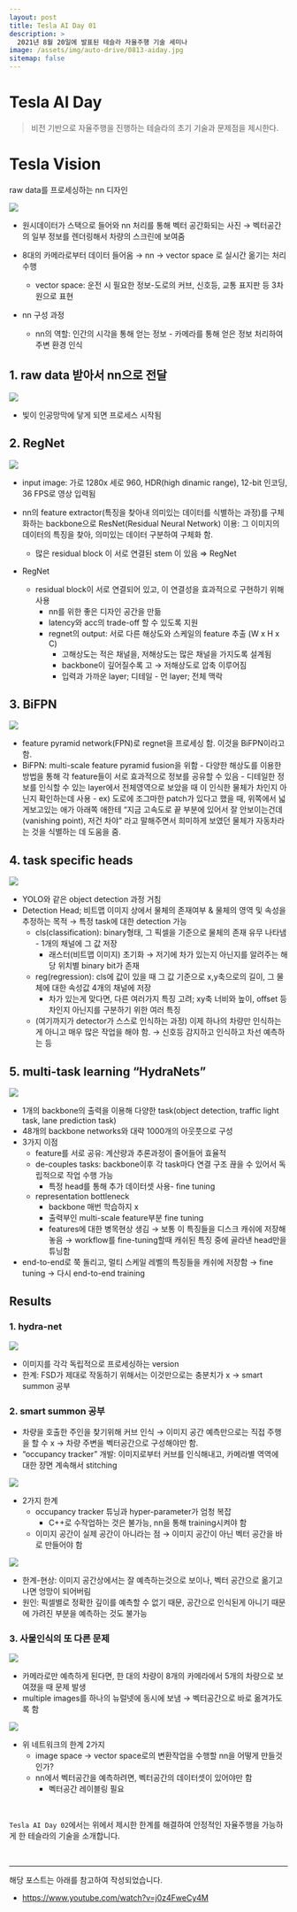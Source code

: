 ```yaml
---
layout: post
title: Tesla AI Day 01
description: >
  2021년 8월 20일에 발표된 테슬라 자율주행 기술 세미나
image: /assets/img/auto-drive/0813-aiday.jpg
sitemap: false
---
```


# Tesla AI Day

> 비전 기반으로 자율주행을 진행하는 테슬라의 초기 기술과 문제점을 제시한다.


# Tesla Vision
raw data를 프로세싱하는 nn 디자인

<img src='/assets/img/auto-drive/0813-bigpicture.png'>

- 원시데이터가 스택으로 들어와 nn 처리를 통해 벡터 공간화되는 사진 → 벡터공간의 일부 정보를 렌더링해서 차량의 스크린에 보여줌
- 8대의 카메라로부터 데이터 들어옴 → nn → vector space 로 실시간 옮기는 처리 수행
	- vector space: 운전 시 필요한 정보-도로의 커브, 신호등, 교통 표지판 등 3차원으로 표현

- nn 구성 과정
	- nn의 역할: 인간의 시각을 통해 얻는 정보 -  카메라를 통해 얻은 정보 처리하여 주변 환경 인식

## 1. raw data 받아서 nn으로 전달

<img src='/assets/img/auto-drive/0813-rawdata.png'>

- 빛이 인공망막에 닿게 되면 프로세스 시작됨


## 2. RegNet

<img src='/assets/img/auto-drive/0813-regnet.png'>

- input image: 가로 1280x 세로 960, HDR(high dinamic range), 12-bit 인코딩, 36 FPS로 영상 입력됨
- nn의 feature extractor(특징을 찾아내 의미있는 데이터를 식별하는 과정)를 구체화하는 backbone으로 ResNet(Residual Neural Network) 이용: 그 이미지의 데이터의 특징을 찾아, 의미있는 데이터 구분하여 구체화 함.
	- 많은 residual block 이 서로 연결된 stem 이 있음 ⇒ RegNet

- RegNet
  - residual block이 서로 연결되어 있고, 이 연결성을 효과적으로 구현하기 위해 사용
	- nn를 위한 좋은 디자인 공간을 만듦
	- latency와 acc의 trade-off 할 수 있도록 지원
	- regnet의 output: 서로 다른 해상도와 스케일의 feature 추출 (W x H x C)
		- 고해상도는 적은 채널을, 저해상도는 많은 채널을 가지도록 설계됨
		- backbone이 깊어질수록 고 → 저해상도로 압축 이루어짐
		- 입력과 가까운 layer; 디테일 - 먼 layer; 전체 맥락




## 3. BiFPN

<img src='/assets/img/auto-drive/0813-bifpn.png'>

- feature pyramid network(FPN)로 regnet을 프로세싱 함. 이것을 BiFPN이라고 함.
- BiFPN: multi-scale feature pyramid fusion을 위함 - 다양한 해상도를 이용한 방법을 통해 각 feature들이 서로 효과적으로 정보를 공유할 수 있음
		- 디테일한 정보를 인식할 수 있는 layer에서 전체영역으로 보았을 때 이 인식한 물체가 차인지 아닌지 확인하는데 사용
		- ex) 도로에 조그마한 patch가 있다고 했을 때, 위쪽에서 넓게보고있는 애가 아래쪽 애한테 “지금 고속도로 끝 부분에 있어서 잘 안보이는건데(vanishing point), 저건 차야” 라고 말해주면서 희미하게 보였던 물체가 자동차라는 것을 식별하는 데 도움을 줌.





## 4. task specific heads

<img src='/assets/img/auto-drive/0813-heads.png'>

- YOLO와 같은 object detection 과정 거침
- Detection Head; 비트맵 이미지 상에서 물체의 존재여부 & 물체의 영역 및 속성을 추정하는 목적 → 특정 task에 대한 detection 가능
	- cls(classification): binary형태, 그 픽셀을 기준으로 물체의 존재 유무 나타냄 - 1개의 채널에 그 값 저장
		- 래스터(비트맵 이미지) 초기화 → 저기에 차가 있는지 아닌지를 알려주는 해당 위치별 binary bit가 존재
	- reg(regression): cls에 값이 있을 때 그 값 기준으로 x,y축으로의 길이, 그 물체에 대한 속성값 4개의 채널에 저장
		- 차가 있는게 맞다면, 다른 여러가지 특징 고려; xy축 너비와 높이, offset 등 차인지 아닌지를 구분하기 위한 여러 특징
	- (여기까지가 detector가 스스로 인식하는 과정) 이제 하나의 차량만 인식하는 게 아니고 매우 많은 작업을 해야 함. → 신호등 감지하고 인식하고 차선 예측하는 등


## 5. multi-task learning “HydraNets”

<img src='/assets/img/auto-drive/0813-hydranets.png'>

- 1개의 backbone의 출력을 이용해 다양한 task(object detection, traffic light task, lane prediction task)
- 48개의 backbone networks와 대략 1000개의 아웃풋으로 구성
- 3가지 이점
	- feature를 서로 공유: 계산량과 추론과정이 줄어들어 효율적
	- de-couples tasks: backbone이후 각 task마다 연결 구조 끊을 수 있어서 독립적으로 작업 수행 가능
		- 특정 head를 통해 추가 데이터셋 사용- fine tuning
	- representation bottleneck
		- backbone 매번 학습하지 x
		- 출력부인 multi-scale feature부분 fine tuning
		- features에 대한 병목현상 생김 → 보통 이 특징들을 디스크 캐쉬에 저장해놓음 → workflow를 fine-tuning할때 캐쉬된 특징 중에 골라낸 head만을 튜닝함
- end-to-end로 쭉 돌리고, 멀티 스케일 레벨의 특징들을 캐쉬에 저장함 → fine tuning → 다시 end-to-end training


## Results

### 1. hydra-net

<img src='/assets/img/auto-drive/0813-results_hydranet.png'>

- 이미지를 각각 독립적으로 프로세싱하는 version
- 한계: FSD가 제대로 작동하기 위해서는 이것만으로는 충분치가 x → smart summon 공부


### 2. smart summon 공부

- 차량을 호출한 주인을 찾기위해 커브 인식 → 이미지 공간 예측만으로는 직접 주행을 할 수 x → 차량 주변을 벡터공간으로 구성해야만 함.
- “occupancy tracker” 개발: 이미지로부터 커브를 인식해내고, 카메라별 역역에 대한 장면 계속해서 stitching

<img src='/assets/img/auto-drive/0813-smart_summon.png'>

- 2가지 한계
	- occupancy tracker 튜닝과 hyper-parameter가 엄청 복잡
		- C++로 수작업하는 것은 불가능, nn을 통해 training시켜야 함
	- 이미지 공간이 실제 공간이 아니라는 점 → 이미지 공간이 아닌 벡터 공간을 바로 만들어야 함

<img src='/assets/img/auto-drive/0813-vector_space.png'>

- 한계-현상: 이미지 공간상에서는 잘 예측하는것으로 보이나, 벡터 공간으로 옮기고 나면 엉망이 되어버림
- 원인: 픽셀별로 정확한 깊이를 예측할 수 없기 때문, 공간으로 인식된게 아니기 때문에 가려진 부분을 예측하는 것도 불가능


### 3. 사물인식의 또 다른 문제

<img src='/assets/img/auto-drive/0813-multiple_images.png'>

- 카메라로만 예측하게 된다면, 한 대의 차량이 8개의 카메라에서 5개의 차량으로 보여졌을 때 문제 발생
- multiple images를 하나의 뉴럴넷에 동시에 보냄 → 벡터공간으로 바로 옮겨가도록 함


<img src='/assets/img/auto-drive/0813-network1.png'>

- 위 네트워크의 한계 2가지
	- image space → vector space로의 변환작업을 수행할 nn을 어떻게 만들것인가?
	- nn에서 벡터공간을 예측하려면, 벡터공간의 데이터셋이 있어야만 함
		- 벡터공간 레이블링 필요



<br>

`Tesla AI Day 02`에서는 위에서 제시한 한계를 해결하여 안정적인 자율주행을 가능하게 한 테슬라의 기술을 소개합니다.


<br>

---

해당 포스트는 아래를 참고하여 작성되었습니다.

- <https://www.youtube.com/watch?v=j0z4FweCy4M>